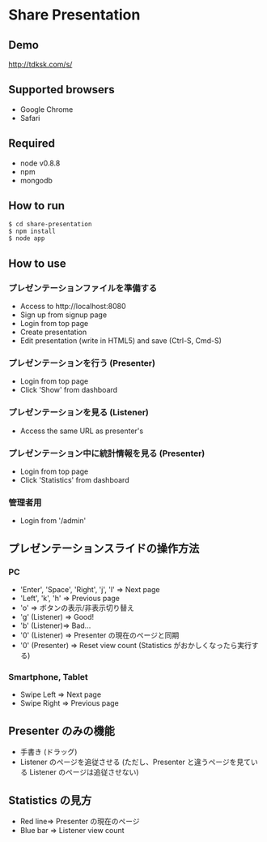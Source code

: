 Share Presentation
==================

Demo
----

<http://tdksk.com/s/>

Supported browsers
------------------

* Google Chrome
* Safari

Required
--------

* node v0.8.8
* npm
* mongodb

How to run
----------

    $ cd share-presentation
    $ npm install
    $ node app

How to use
----------

### プレゼンテーションファイルを準備する
* Access to http://localhost:8080
* Sign up from signup page
* Login from top page
* Create presentation
* Edit presentation (write in HTML5) and save (Ctrl-S, Cmd-S)

### プレゼンテーションを行う (Presenter)
* Login from top page
* Click 'Show' from dashboard

### プレゼンテーションを見る (Listener)
* Access the same URL as presenter's

### プレゼンテーション中に統計情報を見る (Presenter)
* Login from top page
* Click 'Statistics' from dashboard

### 管理者用
* Login from '/admin'

プレゼンテーションスライドの操作方法
------------------------------------

### PC

* 'Enter', 'Space', 'Right', 'j', 'l'  => Next page
* 'Left', 'k', 'h'  => Previous page
* 'o' => ボタンの表示/非表示切り替え
* 'g' (Listener) => Good!
* 'b' (Listener)=> Bad...
* '0' (Listener) => Presenter の現在のページと同期
* '0' (Presenter) => Reset view count (Statistics がおかしくなったら実行する)

### Smartphone, Tablet

* Swipe Left => Next page
* Swipe Right => Previous page

Presenter のみの機能
--------------------

* 手書き (ドラッグ)
* Listener のページを追従させる (ただし、Presenter と違うページを見ている Listener のページは追従させない)

Statistics の見方
-----------------
* Red line=> Presenter の現在のページ
* Blue bar => Listener view count
